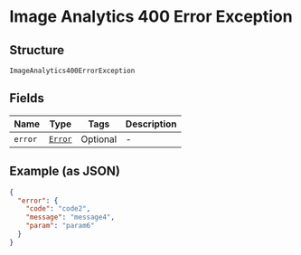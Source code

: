 
# Image Analytics 400 Error Exception

## Structure

`ImageAnalytics400ErrorException`

## Fields

| Name | Type | Tags | Description |
|  --- | --- | --- | --- |
| `error` | [`Error`](../../doc/models/error.md) | Optional | - |

## Example (as JSON)

```json
{
  "error": {
    "code": "code2",
    "message": "message4",
    "param": "param6"
  }
}
```


